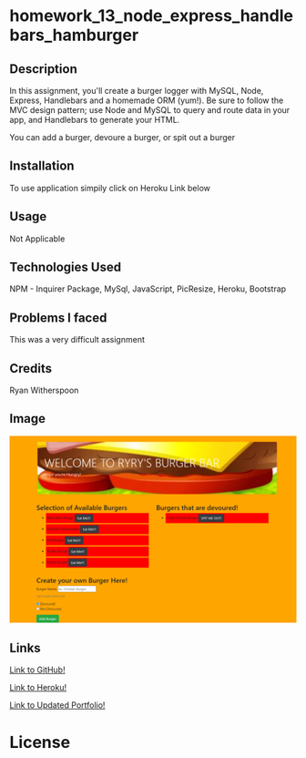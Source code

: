 # homework_13_node_express_handlebars_hamburger

## Description

In this assignment, you'll create a burger logger with MySQL, Node, Express, Handlebars and a homemade ORM (yum!). Be sure to follow the MVC design pattern; use Node and MySQL to query and route data in your app, and Handlebars to generate your HTML.

You can add a burger, devoure a burger, or spit out a burger


## Installation

To use application simpily click on Heroku Link below

## Usage

Not Applicable 

## Technologies Used

NPM - Inquirer Package, MySql, JavaScript, PicResize, Heroku, Bootstrap

## Problems I faced

This was a very difficult assignment 

## Credits

Ryan Witherspoon

## Image
![image info](./public/assets/images/homework_13_screengrab.png)

## Links
[Link to GitHub!](https://github.com/ryanwit/homework_13_node_express_handlebars_hamburger)

[Link to Heroku!](https://mighty-brushlands-34914.herokuapp.com/)

[Link to Updated Portfolio!](https://mighty-brushlands-34914.herokuapp.com/)



# License
